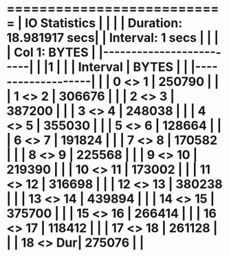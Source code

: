 
===========================
| IO Statistics           |
|                         |
| Duration: 18.981917 secs|
| Interval:  1 secs       |
|                         |
| Col 1: BYTES            |
|-------------------------|
|          |1       |     |
| Interval |  BYTES |     |
|-------------------|     |
|  0 <>  1 | 250790 |     |
|  1 <>  2 | 306676 |     |
|  2 <>  3 | 387200 |     |
|  3 <>  4 | 248038 |     |
|  4 <>  5 | 355030 |     |
|  5 <>  6 | 128664 |     |
|  6 <>  7 | 191824 |     |
|  7 <>  8 | 170582 |     |
|  8 <>  9 | 225568 |     |
|  9 <> 10 | 219390 |     |
| 10 <> 11 | 173002 |     |
| 11 <> 12 | 316698 |     |
| 12 <> 13 | 380238 |     |
| 13 <> 14 | 439894 |     |
| 14 <> 15 | 375700 |     |
| 15 <> 16 | 266414 |     |
| 16 <> 17 | 118412 |     |
| 17 <> 18 | 261128 |     |
| 18 <> Dur| 275076 |     |
===========================
